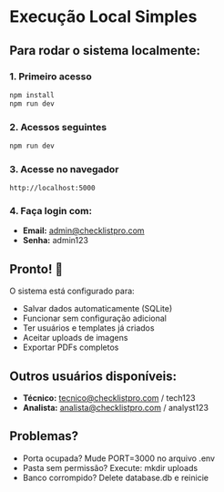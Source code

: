 # Execução Local Simples

## Para rodar o sistema localmente:

### 1. Primeiro acesso
```bash
npm install
npm run dev
```

### 2. Acessos seguintes  
```bash
npm run dev
```

### 3. Acesse no navegador
```
http://localhost:5000
```

### 4. Faça login com:
- **Email:** admin@checklistpro.com
- **Senha:** admin123

## Pronto! 🎉

O sistema está configurado para:
- Salvar dados automaticamente (SQLite)
- Funcionar sem configuração adicional
- Ter usuários e templates já criados
- Aceitar uploads de imagens
- Exportar PDFs completos

## Outros usuários disponíveis:
- **Técnico:** tecnico@checklistpro.com / tech123
- **Analista:** analista@checklistpro.com / analyst123

## Problemas?
- Porta ocupada? Mude PORT=3000 no arquivo .env
- Pasta sem permissão? Execute: mkdir uploads
- Banco corrompido? Delete database.db e reinicie